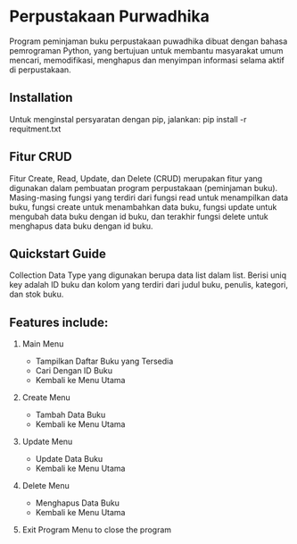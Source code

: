 # Perpustakaan Purwadhika

Program peminjaman buku perpustakaan puwadhika dibuat dengan bahasa pemrograman Python, yang bertujuan untuk membantu masyarakat umum mencari, memodifikasi, menghapus dan menyimpan informasi selama aktif di perpustakaan.

## Installation
Untuk menginstal persyaratan dengan pip, jalankan:
pip install -r requitment.txt

## Fitur CRUD
Fitur Create, Read, Update, dan Delete (CRUD) merupakan fitur yang digunakan dalam pembuatan program perpustakaan (peminjaman buku). Masing-masing fungsi yang terdiri dari fungsi read untuk menampilkan data buku, fungsi create untuk menambahkan data buku, fungsi update untuk mengubah data buku dengan id buku, dan terakhir fungsi delete untuk menghapus data buku dengan id buku.

## Quickstart Guide
Collection Data Type yang digunakan berupa data list dalam list. Berisi uniq key adalah ID buku dan kolom yang terdiri dari judul buku, penulis, kategori, dan stok buku.

## Features include:
1. Main Menu
    - Tampilkan Daftar Buku yang Tersedia
    - Cari Dengan ID Buku
    - Kembali ke Menu Utama
    
2. Create Menu
    - Tambah Data Buku
    - Kembali ke Menu Utama
    
3. Update Menu
    - Update Data Buku
    - Kembali ke Menu Utama
    
4. Delete Menu
    - Menghapus Data Buku
    - Kembali ke Menu Utama
    
5. Exit Program
    Menu to close the program

